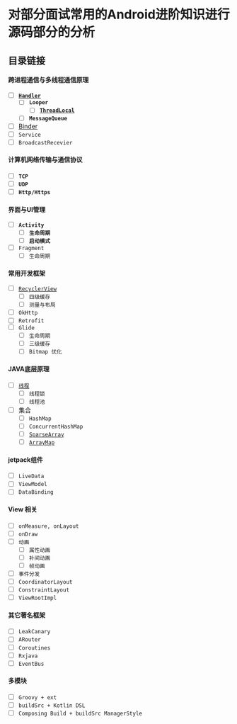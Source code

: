 # 对部分面试常用的Android进阶知识进行源码部分的分析

## 目录链接

#### 跨进程通信与多线程通信原理

- [ ] [**`Handler`**](*Handler*)
  - [ ] **`Looper`**
    - [ ] [**`ThreadLocal`**](*ThreadLocal*)
  - [ ] **`MessageQueue`**
- [ ] [Binder](*Binder*)
- [ ] `Service`
- [ ] `BroadcastRecevier`

#### 计算机网络传输与通信协议

- [ ] **`TCP`**
- [ ] **`UDP`**
- [ ] **`Http/Https`**

#### 界面与UI管理

- [ ] **`Activity`**
  - [ ] **`生命周期`**
  - [ ] **`启动模式`**
- [ ] `Fragment`
  - [ ] `生命周期`

#### 常用开发框架

- [ ] [`RecyclerView`](RecyclerView)
  - [ ] `四级缓存`
  - [ ] `测量与布局`
- [ ] `OkHttp`
- [ ] `Retrofit`
- [ ] `Glide`
  - [ ] `生命周期`
  - [ ] `三级缓存`
  - [ ] `Bitmap 优化`

#### JAVA底层原理

- [ ] [`线程`](RecyclerView)
  - [ ] `线程锁`
  - [ ] `线程池`
- [ ] 集合
  - [ ] `HashMap`
  - [ ] `ConcurrentHashMap`
  - [ ] [`SparseArray`](SparseArray)
  - [ ] [`ArrayMap`](ArrayMap)

#### jetpack组件

- [ ] `LiveData`
- [ ] `ViewModel`
- [ ] `DataBinding`

#### View 相关

- [ ] `onMeasure, onLayout`
- [ ] `onDraw`
- [ ] `动画`
  - [ ] `属性动画`
  - [ ] `补间动画`
  - [ ] `帧动画`
- [ ] `事件分发`
- [ ] `CoordinatorLayout`
- [ ] `ConstraintLayout`
- [ ] `ViewRootImpl`

#### 其它著名框架

- [ ] `LeakCanary`
- [ ] `ARouter`
- [ ] `Coroutines`
- [ ] `Rxjava`
- [ ] `EventBus`

#### 多模块
- [ ] `Groovy + ext`
- [ ] `buildSrc + Kotlin DSL`
- [ ] `Composing Build + buildSrc ManagerStyle`
